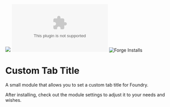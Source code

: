 ![](https://img.shields.io/badge/Foundry-v0.9-informational)
![Latest Release Download Count](https://img.shields.io/github/downloads/kid2407/CustomTabTitle/latest/module.zip)
![Forge Installs](https://img.shields.io/badge/dynamic/json?label=Forge%20Installs&query=package.installs&suffix=%25&url=https%3A%2F%2Fforge-vtt.com%2Fapi%2Fbazaar%2Fpackage%2Fcustom-tab-title&colorB=4aa94a)

# Custom Tab Title

A small module that allows you to set a custom tab title for Foundry.

After installing, check out the module settings to adjust it to your needs and wishes.
